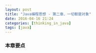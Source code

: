 ```yaml
---
layout: post
title: "Java编程思想 - 第二章、一切都是对象"
date: 2016-04-16 21:24
categories: [thinking_in_java]
tags: [java]
---
```

### 本章要点